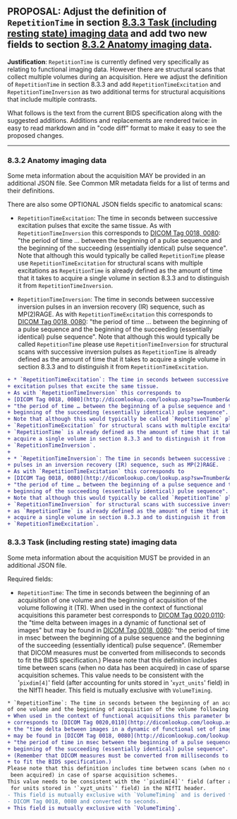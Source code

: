 ## **PROPOSAL**: Adjust the definition of `RepetitionTime` in section [8.3.3 Task (including resting state) imaging data](https://docs.google.com/document/d/1HFUkAEE-pB-angVcYe6pf_-fVf4sCpOHKesUvfb8Grc/edit#bookmark=id.jm7qgqg5x2on) and add two new fields to section [8.3.2 Anatomy imaging data](https://docs.google.com/document/d/1HFUkAEE-pB-angVcYe6pf_-fVf4sCpOHKesUvfb8Grc/edit#bookmark=id.3pszfzgi4dpj).

**Justification**: `RepetitionTime` is currently defined very specifically as relating to functional imaging data.
However there are structural scans that collect multiple volumes during an acquisition.
Here we adjust the definition of `RepetitionTime` in section 8.3.3 and add `RepetitionTimeExcitation` and `RepetitionTimeInversion` as two additional terms for structural acquisitions that include multiple contrasts. 

What follows is the text from the current BIDS specification along with the suggested additions.
Additions and replacements are rendered twice: in easy to read markdown and in "code diff" format to make it easy to see the proposed changes.

---

### 8.3.2 Anatomy imaging data

Some meta information about the acquisition MAY be provided in an additional JSON file.
See Common MR metadata fields for a list of terms and their definitions.

There are also some OPTIONAL JSON fields specific to anatomical scans:

* `RepetitionTimeExcitation`: The time in seconds between successive excitation pulses that excite the same tissue.
As with `RepetitionTimeInversion` this corresponds to [DICOM Tag 0018, 0080](http://dicomlookup.com/lookup.asp?sw=Tnumber&q=(0018,0080)): "the period of time … between the beginning of a pulse sequence and the beginning of the succeeding (essentially identical) pulse sequence".
Note that although this would typically be called `RepetitionTime` please use `RepetitionTimeExcitation` for structural scans with multiple excitations as `RepetitionTime` is already defined as the amount of time that it takes to acquire a single volume in section 8.3.3 and to distinguish it from `RepetitionTimeInversion`.

* `RepetitionTimeInversion`: The time in seconds between successive inversion pulses in an inversion recovery (IR) sequence, such as MP(2)RAGE.
As with `RepetitionTimeExcitation` this corresponds to [DICOM Tag 0018, 0080](http://dicomlookup.com/lookup.asp?sw=Tnumber&q=(0018,0080)): "the period of time … between the beginning of a pulse sequence and the beginning of the succeeding (essentially identical) pulse sequence".
Note that although this would typically be called `RepetitionTime` please use `RepetitionTimeInversion` for structural scans with successive inversion pulses as `RepetitionTime` is already defined as the amount of time that it takes to acquire a single volume in section 8.3.3 and to distinguish it from `RepetitionTimeExcitation`.

```diff
+ * `RepetitionTimeExcitation`: The time in seconds between successive 
+ excitation pulses that excite the same tissue.
+ As with `RepetitionTimeInversion` this corresponds to 
+ [DICOM Tag 0018, 0080](http://dicomlookup.com/lookup.asp?sw=Tnumber&q=(0018,0080)): 
+ "the period of time … between the beginning of a pulse sequence and the 
+ beginning of the succeeding (essentially identical) pulse sequence".
+ Note that although this would typically be called `RepetitionTime` please use
+ `RepetitionTimeExcitation` for structural scans with multiple excitations as 
+ `RepetitionTime` is already defined as the amount of time that it takes to 
+ acquire a single volume in section 8.3.3 and to distinguish it from 
+ `RepetitionTimeInversion`.
+
+ * `RepetitionTimeInversion`: The time in seconds between successive inversion 
+ pulses in an inversion recovery (IR) sequence, such as MP(2)RAGE.
+ As with `RepetitionTimeExcitation` this corresponds to 
+ [DICOM Tag 0018, 0080](http://dicomlookup.com/lookup.asp?sw=Tnumber&q=(0018,0080)):
+ "the period of time … between the beginning of a pulse sequence and the 
+ beginning of the succeeding (essentially identical) pulse sequence".
+ Note that although this would typically be called `RepetitionTime` please use 
+ `RepetitionTimeInversion` for structural scans with successive inversion pulses
+ as `RepetitionTime` is already defined as the amount of time that it takes to
+ acquire a single volume in section 8.3.3 and to distinguish it from 
+ `RepetitionTimeExcitation`.
```

### 8.3.3 Task (including resting state) imaging data

Some meta information about the acquisition MUST be provided in an additional JSON file. 

Required fields: 

* `RepetitionTime`: The time in seconds between the beginning of an acquisition of one volume and the beginning of acquisition of the volume following it (TR).
When used in the context of functional acquisitions this parameter best corresponds to [DICOM Tag 0020,0110](http://dicomlookup.com/lookup.asp?sw=Tnumber&q=(0020,0110)): the "time delta between images in a dynamic of functional set of images" but may be found in [DICOM Tag 0018, 0080](http://dicomlookup.com/lookup.asp?sw=Tnumber&q=(0018,0080)): "the period of time in msec between the beginning of a pulse sequence and the beginning of the succeeding (essentially identical) pulse sequence".
(Remember that DICOM measures must be converted from milliseconds to seconds to fit the BIDS specification.)
Please note that this definition includes time between scans (when no data has been acquired) in case of sparse acquisition schemes.
This value needs to be consistent with the '`pixdim[4]`' field (after accounting for units stored in '`xyzt_units`' field) in the NIfTI header.
This field is mutually exclusive with `VolumeTiming`.

```diff
* `RepetitionTime`: The time in seconds between the beginning of an acquisition 
of one volume and the beginning of acquisition of the volume following it (TR).
+ When used in the context of functional acquisitions this parameter best
+ corresponds to [DICOM Tag 0020,0110](http://dicomlookup.com/lookup.asp?sw=Tnumber&q=(0020,0110)): 
+ the "time delta between images in a dynamic of functional set of images" but
+ may be found in [DICOM Tag 0018, 0080](http://dicomlookup.com/lookup.asp?sw=Tnumber&q=(0018,0080)):
+ "the period of time in msec between the beginning of a pulse sequence and the
+ beginning of the succeeding (essentially identical) pulse sequence".
+ (Remember that DICOM measures must be converted from milliseconds to seconds 
+ to fit the BIDS specification.)
Please note that this definition includes time between scans (when no data has
 been acquired) in case of sparse acquisition schemes.
This value needs to be consistent with the '`pixdim[4]`' field (after accounting
 for units stored in '`xyzt_units`' field) in the NIfTI header.
- This field is mutually exclusive with `VolumeTiming` and is derived from
- DICOM Tag 0018, 0080 and converted to seconds.
+ This field is mutually exclusive with `VolumeTiming`.
```
